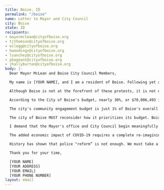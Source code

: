 ```yaml
---
title: Boise, ID
permalink: "/boise"
name: Letter to Mayor and City Council
city: Boise
state: ID
recipients:
- mayormclean@cityofboise.org
- tjthomson@cityofboise.org
- eclegg@cityofboise.org
- hwoodings@cityofboise.org
- lsanchez@cityofboise.org
- pbageant@cityofboise.org
- jhallyburton@cityofboise.org
body: |-
  Dear Mayor McLean and Boise City Council Members,

  My name is [YOUR NAME], and I am a resident of Boise. Following yet another string of highly-publicized murders of Black Americans by law enforcement, our nation has been gripped by protests calling for a rapid and meaningful reconsideration of the role of policing in communities as a significant step in dismantling systems that do not serve, and in fact actively harm, Black Americans and Americans of color. This moment is an opportunity to rethink public safety in Boise and reinvest in services that more effectively benefit our residents now and in the long-term. We have the opportunity to creatively put into place changes that can transform our community for the better and show that Boise really is one of the most 'liveable cities in America' - for all Boiseans, present and future.

  Although Boise is not at the forefront of these protests, it is not exempt from the racism and violence of the police system. I am asking that you consider reallocating significant funds from the BPD budget to fund systems and programs that serve our community more effectively. We need more affordable housing, safety nets for those at risk of eviction, food-access supports for those who need them, behavioral health crisis responders that are trained appropriately to de-escalate and provide access to holistic services, and social workers that can serve those that have experienced domestic violence and abuse. Our community needs healing - not punishment because of the lack of resources and supports being offered.

  According to the City of Boise's budget, nearly 30%, or $70,006,493 is allocated to the Boise Police Department. The single LARGEST budget category in the city budget. Only .018% of this policing budget is allocated toward mental health services coordination in policing, and .032% of this budget is allocated toward the crisis negotiation team. In the 2019 annual city budget report, BPD says that "Law enforcement faces a growing threat from offenders armed with higher powered weapons, so BPD is researching and purchasing more robust safety equipment to better protect officers and citizens in active shooter situations." However, according to the City of Boise's crime rate reports, violent crimes has been stagnating and decreasing in recent years - not increasing. Why has BPD been asking for funds to defend against "active shooters" when this does not seem to be a substantiated threat? As of FY20, the Boise Police Department plans to use public funds to renovate multiple stations and build another. Again, it's been shown that social programs and education are far more effective than policing at promoting safe communities. What could these resources fund instead?

  The city's community engagement budget is just 1% of Boise's overall budget, which includes projects that support those experiencing housing insecurity and homelessness, as well as events that bring tourism revenue to Boise; yet this budget also includes funds allocated for police recruitment materials. Funds allocated to support community supports should NOT be allocated to recruiting even more police officers for the city.

  The city of Boise MUST reconsider how it prioritizes its budget. Boise does a disservice to all Black and brown community members by continuing to fund policing rather than actual community support systems that will lessen our dependency on police intervention. Reallocating funds will make all Boiseans safer.

  I demand that the Mayor's office and City Council begin meaningfully defunding the Boise Police Department and reallocate those funds to programs proven to more effectively promote a safe and equitable community: community-based mental health services, substance abuse treatment services, affordable housing programs, and more. I demand a budget that reflects the actual needs of Boise residents.

  The added economic impact of COVID-19 requires a complete re-imagining of how we allocate local resources, and makes abundantly clear that we must prioritize investments in our community's health and well-being. The city of Boise can address deficits by divesting from the violence of policing and incarceration. The systems of policing and incarceration have no role in public health or safety; prisons and jails are vectors for the spread of COVID-19 and have always been antithetical to public health. Existing racial and economic disparities will only worsen in the wake of this ongoing health and economic crisis. We know that this virus is disproportionately affecting Black and brown communities, and that this disparity is caused by racist systems that affect how and when people receive care.

  History has shown that police "reform” is not enough. We must take a hard look at the ways that the current system in place fails to serve – and in fact actively harms – our community, and come together to re-imagine the role of police in our city. Imagine if Boise could be on the front lines of a movement of change in our country, one that could be truly transformative? What could our city look like in 5, 10, and 20 years?

  Thank you for your time,

  [YOUR NAME]
  [YOUR ADDRESS]
  [YOUR EMAIL]
  [YOUR PHONE NUMBER]
layout: email
---
```


